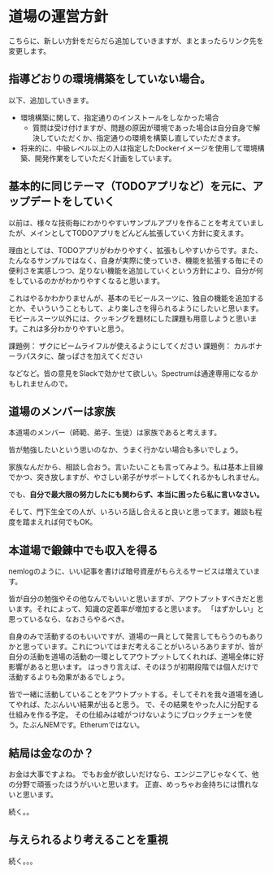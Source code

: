# 道場の運営方針

こちらに、新しい方針をだらだら追加していきますが、まとまったらリンク先を変更します。

## 指導どおりの環境構築をしていない場合。

以下、追加していきます。

- 環境構築に関して、指定通りのインストールをしなかった場合
    - 質問は受け付けますが、問題の原因が環境であった場合は自分自身で解決していただくか、指定通りの環境を構築し直していただきます。
- 将来的に、中級レベル以上の人は指定したDockerイメージを使用して環境構築、開発作業をしていただく計画をしています。


## 基本的に同じテーマ（TODOアプリなど）を元に、アップデートをしていく

以前は、様々な技術毎にわかりやすいサンプルアプリを作ることを考えていましたが、メインとしてTODOアプリをどんどん拡張していく方針に変えます。

理由としては、TODOアプリがわかりやすく、拡張もしやすいからです。また、たんなるサンプルではなく、自身が実際に使っていき、機能を拡張する毎にその便利さを実感しつつ、足りない機能を追加していくという方針により、自分が何をしているのかがわかりやすくなると思います。

これはやるかわかりませんが、基本のモビールスーツに、独自の機能を追加するとか、そいういうこともして、より楽しさを得られるようにしたいと思います。
モビールスーツ以外には、クッキングを題材にした課題も用意しようと思います。これは多分わかりやすいと思う。

課題例： ザクにビームライフルが使えるようにしてください
課題例： カルボナーラパスタに、酸っぱさを加えてください

などなど。皆の意見をSlackで効かせて欲しい。Spectrumは通達専用になるかもしれませんので。

## 道場のメンバーは家族

本道場のメンバー（師範、弟子、生徒）は家族であると考えます。

皆が勉強したいという思いのなか、うまく行かない場合も多いでしょう。

家族なんだから、相談し合おう。言いたいことも言ってみよう。私は基本上目線でかつ、突き放しますが、やさしい弟子がサポートしてくれるかもしれません。

でも、**自分で最大限の努力したにも関わらず、本当に困ったら私に言いなさい。**

そして、門下生全ての人が、いろいろ話し合えると良いと思ってます。雑談も程度を踏まえれば何でもOK。

## 本道場で鍛錬中でも収入を得る

nemlogのように、いい記事を書けば暗号資産がもらえるサービスは増えています。

皆が自分の勉強やその他なんでもいいと思いますが、アウトプットすべきだと思います。それによって、知識の定着率が増加すると思います。
「はずかしい」と思っているなら、なおさらやるべき。

自身のみで活動するのもいいですが、道場の一員として発言してもらうのもありかと思っています。これについてはまだ考えることがいろいろありますが、皆が自分の活動を道場の活動の一環としてアウトプットしてくれれば、道場全体に好影響があると思います。
はっきり言えば、そのほうが初期段階では個人だけで活動するよりも効果があるでしょう。

皆で一緒に活動していることをアウトプットする。そしてそれを我々道場を通してやれば、たぶんいい結果が出ると思う。
で、その結果をやった人に分配する仕組みを作る予定。
その仕組みは嘘がつけないようにブロックチェーンを使う。たぶんNEMです。Etherumではない。


## 結局は金なのか？

お金は大事ですよね。
でもお金が欲しいだけなら、エンジニアじゃなくて、他の分野で頑張ったほうがいいと思います。
正直、めっちゃお金持ちには慣れないと思います。

続く。。

## 与えられるより考えることを重視

続く。。。



